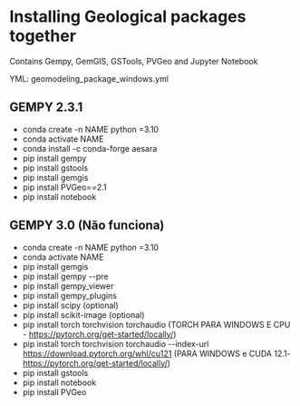 
# Installing Geological packages together

Contains Gempy, GemGIS, GSTools, PVGeo and Jupyter Notebook

YML: geomodeling_package_windows.yml

## GEMPY 2.3.1
- conda create -n NAME python =3.10
- conda activate NAME
- conda install -c conda-forge aesara
- pip install gempy
- pip install gstools
- pip install gemgis
- pip install PVGeo==2.1
- pip install notebook

## GEMPY 3.0 (Não funciona)
- conda create -n NAME python =3.10
- conda activate NAME
- pip install gemgis
- pip install gempy --pre
- pip install gempy_viewer
- pip install gempy_plugins
- pip install scipy (optional)
- pip install scikit-image (optional)
- pip install torch torchvision torchaudio (TORCH PARA WINDOWS E CPU - https://pytorch.org/get-started/locally/)
- pip install torch torchvision torchaudio --index-url https://download.pytorch.org/whl/cu121 (PARA WINDOWS e CUDA 12.1- https://pytorch.org/get-started/locally/)
- pip install gstools
- pip install notebook
- pip install PVGeo

